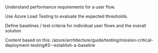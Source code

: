 Understand performance requirements for a user flow.

Use Azure Load Testing to evaluate the expected thresholds.

Define baselines / test criteria for individual user flows and the overall solution

Content based on this: /azure/architecture/guide/testing/mission-critical-deployment-testing#3--establish-a-baseline 

